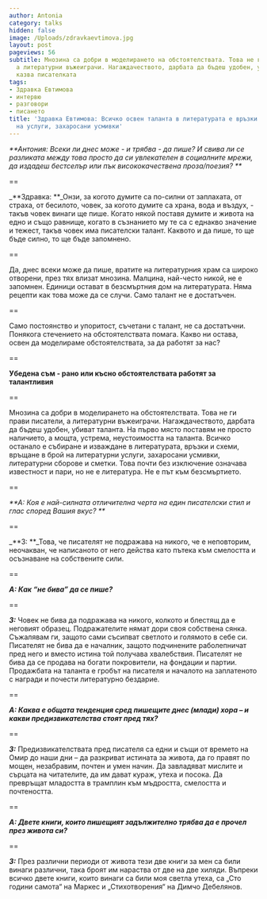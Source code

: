 ```yaml
---
author: Antonia
category: talks
hidden: false
image: /Uploads/zdravkaevtimova.jpg
layout: post
pageviews: 56
subtitle: Мнозина са добри в моделирането на обстоятелствата. Това не ги прави писатели,
  а литературни въжеиграчи. Нагаждачеството, дарбата да бъдеш удобен, убиват таланта,
  казва писателката
tags:
- Здравка Евтимова
- интервю
- разговори
- писането
title: 'Здравка Евтимова: Всичко освен таланта в литературата е връзки и схеми, връщане
  на услуги, захаросани усмивки'
---
```


_**Антония: Всеки ли днес може - и трябва - да пише? И свива ли се разликата между това просто да си увлекателен в социалните мрежи, да издадеш бестселър или пък висококачествена проза/поезия?   **_

\==

_**Здравка: **_Онзи, за когото думите са по-силни от заплахата, от страха, от бесилото, човек, за когото думите са храна, вода и въздух, - такъв човек винаги ще пише. Когато някой поставя думите и живота на едно и също равнище, когато в съзнанието му те са с еднакво значение и тежест, такъв човек има писателски талант. Каквото и да пише, то ще бъде силно, то ще бъде запомнено. 

\==

Да, днес всеки може да пише, вратите на литературния храм са широко отворени, през тях влизат мнозина. Малцина, най-често никой, не е запомнен. Единици остават в безсмъртния дом на литературата. Няма рецепти как това може да се случи. Само талант не е достатъчен. 

\==

Само постоянство и упоритост, съчетани с талант, не са достатъчни. Понякога стечението на обстоятелствата помага. Какво ни остава, освен да моделираме обстоятелствата, за да работят за нас? 

\==

**Убедена съм - рано или късно обстоятелствата работят за талантливия**

\==

Мнозина са добри в моделирането на обстоятелствата. Това не ги прави писатели, а литературни въжеиграчи. Нагаждачеството, дарбата да бъдеш удобен, убиват таланта. На първо място поставям не просто наличието, а мощта, устрема, неустоимостта на таланта. Всичко останало е събиране и изваждане в литературата, връзки и схеми, връщане в брой на литературни услуги, захаросани усмивки, литературни сборове и сметки. Това почти без изключение означава известност и пари, но не е литература. Не е път към безсмъртието. 

\==

_**А: Коя е най-силната отличителна черта на един писателски стил и глас според Вашия вкус? **_

\==

_**З: **_Това, че писателят не подражава на никого, че е неповторим, неочакван, че написаното от него действа като пътека към смелостта и осъзнаване на собствените сили.

\==

_**А: Как “не бива” да се пише?**_

\==

_**З:**_ Човек не бива да подражава на никого, колкото и блестящ да е неговият образец. Подражателите нямат дори своя собствена сянка. Съжалявам ги, защото сами съсипват светлото и голямото в себе си. Писателят не бива да е началник, защото подчинените раболепничат пред него и вместо истина той получава хвалебствия. Писателят не бива да се продава на богати покровители, на фондации и партии. Продажбата на таланта е гробът на писателя и началото на заплатеното с награди и почести литературно бездарие. 

\==

_**А: Каква е общата тенденция сред пишещите днес (млади) хора – и какви предизвикателства стоят пред тях?**_

\==

_**З:**_ Предизвикателствата пред писателя са едни и същи от времето на Омир до наши дни – да разкриват истината за живота, да го правят по мощен, незабравим, почтен и умен начин. Да завладяват мислите и сърцата на читателите, да им дават кураж, утеха и посока. Да превръщат младостта в трамплин към мъдростта, смелостта и почтеността.

\==

**_А: Двете книги, които пишещият задължително трябва да е прочел през живота си?_**

\==

**_З:_** През различни периоди от живота тези две книги за мен са били винаги различни, така броят им нараства от две на две хиляди. Въпреки всичко двете книги, които винаги са били моя светла утеха, са „Сто години самота“ на Маркес и „Стихотворения“ на Димчо Дебелянов.